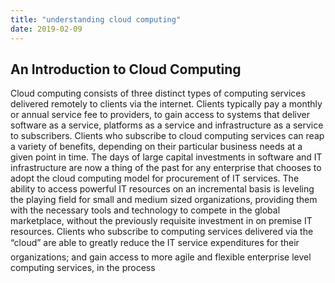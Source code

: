```yaml
---
title: "understanding cloud computing"
date: 2019-02-09
---
```



## An Introduction to Cloud Computing 
Cloud computing consists of three distinct types of computing services delivered remotely to clients via the internet. 
Clients typically pay a monthly or annual service fee to providers, to gain access to systems that deliver software as a
service, platforms as a service and infrastructure as a service to subscribers. Clients who subscribe to cloud computing
services can reap a variety of benefits, depending on their particular business needs at a given point in time. The days 
of large capital investments in software and IT infrastructure are now a thing of the past for any enterprise that chooses
to adopt the cloud computing model for procurement of IT services. The ability to access powerful IT resources on an incremental
basis is leveling the playing field for small and medium sized organizations, providing them with the necessary tools and technology
to compete in the global marketplace, without the previously requisite investment in on premise IT resources. Clients who subscribe
to computing services delivered via the “cloud” are able to greatly reduce the IT service expenditures for their organizations; 
and gain access to more agile and flexible enterprise level computing services, in the process
